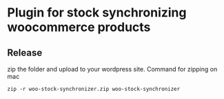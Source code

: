 # Plugin for stock synchronizing woocommerce products

## Release
zip the folder and upload to your wordpress site.
Command for zipping on mac
```
zip -r woo-stock-synchronizer.zip woo-stock-synchronizer
```